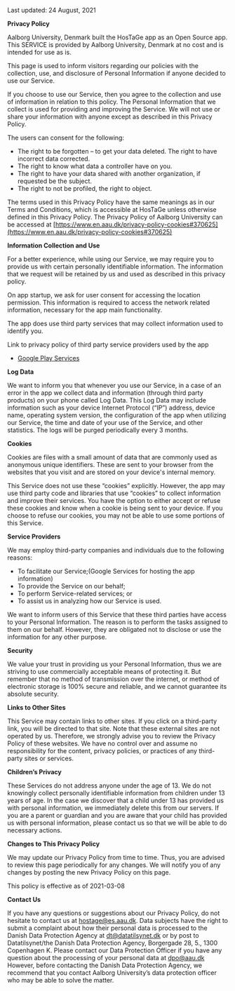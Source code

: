 Last updated: 24 August, 2021

  **Privacy Policy**

Aalborg University, Denmark built the HosTaGe app as an Open Source app. This SERVICE is provided by Aalborg University, Denmark at no cost and is intended for use as is.

This page is used to inform visitors regarding our policies with the collection, use, and disclosure of Personal Information if anyone decided to use our Service.

If you choose to use our Service, then you agree to the collection and use of information in relation to this policy. The Personal Information that we collect is used for providing and improving the Service. We will not use or share your information with anyone except as described in this Privacy Policy.

The users can consent for the following:

*   The right to be forgotten – to get your data deleted. The right to have incorrect data corrected.
*   The right to know what data a controller have on you.
*   The right to have your data shared with another organization, if requested be the subject.
*   The right to not be profiled, the right to object.

The terms used in this Privacy Policy have the same meanings as in our Terms and Conditions, which is accessible at HosTaGe unless otherwise defined in this Privacy Policy. The Privacy Policy of Aalborg University can be accessed at [https://www.en.aau.dk/privacy-policy-cookies#370625](https://www.en.aau.dk/privacy-policy-cookies#370625)

**Information Collection and Use**

For a better experience, while using our Service, we may require you to provide us with certain personally identifiable information. The information that we request will be retained by us and used as described in this privacy policy.

On app startup, we ask for user consent for accessing the location permission. This information is required to access the network related information, necessary for the app main functionality.

The app does use third party services that may collect information used to identify you.

Link to privacy policy of third party service providers used by the app

*   [Google Play Services](https://policies.google.com/privacy)

**Log Data**

We want to inform you that whenever you use our Service, in a case of an error in the app we collect data and information (through third party products) on your phone called Log Data. This Log Data may include information such as your device Internet Protocol (“IP”) address, device name, operating system version, the configuration of the app when utilizing our Service, the time and date of your use of the Service, and other statistics. The logs will be purged periodically every 3 months.

**Cookies**

Cookies are files with a small amount of data that are commonly used as anonymous unique identifiers. These are sent to your browser from the websites that you visit and are stored on your device's internal memory.

This Service does not use these “cookies” explicitly. However, the app may use third party code and libraries that use “cookies” to collect information and improve their services. You have the option to either accept or refuse these cookies and know when a cookie is being sent to your device. If you choose to refuse our cookies, you may not be able to use some portions of this Service.

**Service Providers**

We may employ third-party companies and individuals due to the following reasons:

*   To facilitate our Service;(Google Services for hosting the app information)
*   To provide the Service on our behalf;
*   To perform Service-related services; or
*   To assist us in analyzing how our Service is used.

We want to inform users of this Service that these third parties have access to your Personal Information. The reason is to perform the tasks assigned to them on our behalf. However, they are obligated not to disclose or use the information for any other purpose.

**Security**

We value your trust in providing us your Personal Information, thus we are striving to use commercially acceptable means of protecting it. But remember that no method of transmission over the internet, or method of electronic storage is 100% secure and reliable, and we cannot guarantee its absolute security.

**Links to Other Sites**

This Service may contain links to other sites. If you click on a third-party link, you will be directed to that site. Note that these external sites are not operated by us. Therefore, we strongly advise you to review the Privacy Policy of these websites. We have no control over and assume no responsibility for the content, privacy policies, or practices of any third-party sites or services.

**Children’s Privacy**

These Services do not address anyone under the age of 13. We do not knowingly collect personally identifiable information from children under 13 years of age. In the case we discover that a child under 13 has provided us with personal information, we immediately delete this from our servers. If you are a parent or guardian and you are aware that your child has provided us with personal information, please contact us so that we will be able to do necessary actions.

**Changes to This Privacy Policy**

We may update our Privacy Policy from time to time. Thus, you are advised to review this page periodically for any changes. We will notify you of any changes by posting the new Privacy Policy on this page.

This policy is effective as of 2021-03-08

**Contact Us**

If you have any questions or suggestions about our Privacy Policy, do not hesitate to contact us at hostage@es.aau.dk. Data subjects have the right to submit a complaint about how their personal data is processed to the Danish Data Protection Agency at dt@datatilsynet.dk or by post to Datatilsynet/the Danish Data Protection Agency, Borgergade 28, 5., 1300 Copenhagen K. Please contact our Data Protection Officer if you have any question about the processing of your personal data at dpo@aau.dk However, before contacting the Danish Data Protection Agency, we recommend that you contact Aalborg University’s data protection officer who may be able to solve the matter.
